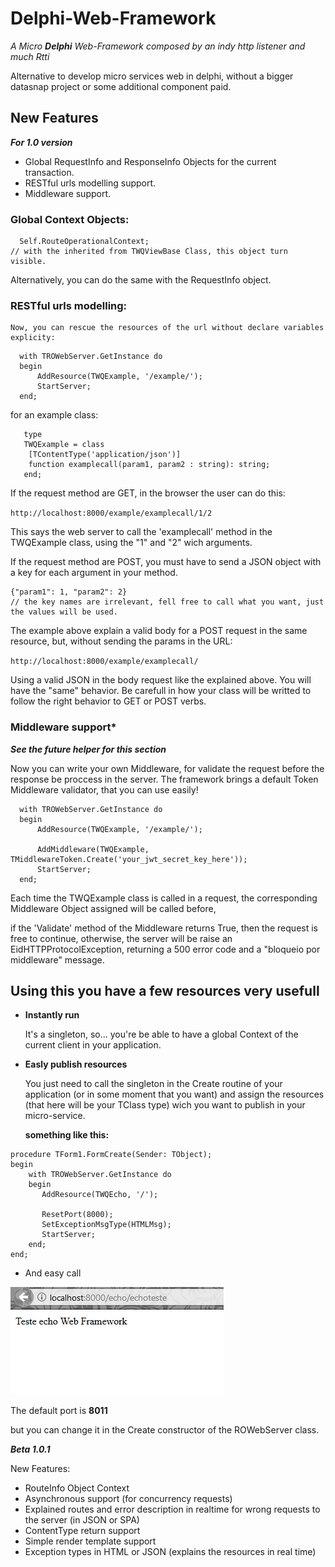 # Delphi-Web-Framework
*A Micro **Delphi** Web-Framework composed by an indy http listener and much Rtti*

Alternative to develop micro services web in delphi, without a bigger datasnap project or some additional component paid.

  ## New Features ##
  ***For 1.0 version***
  
  * Global RequestInfo and ResponseInfo Objects for the current transaction.
  * RESTful urls modelling support.
  * Middleware support.
  
  ### Global Context Objects: ###
  ```Delphi
    Self.RouteOperationalContext;
  // with the inherited from TWQViewBase Class, this object turn visible.
  ```
  Alternatively, you can do the same with the RequestInfo object.
  ### RESTful urls modelling: ###
    Now, you can rescue the resources of the url without declare variables explicity:
  ```Delphi
    with TROWebServer.GetInstance do
    begin
        AddResource(TWQExample, '/example/');
        StartServer;
    end;
  ```
  
  for an example class:
  ```Delphi
     type
     TWQExample = class
      [TContentType('application/json')]
      function examplecall(param1, param2 : string): string;
     end;
  ```  
  If the request method are GET, in the browser the user can do this:
  
  ```http://localhost:8000/example/examplecall/1/2```
  
  This says the web server to call the 'examplecall' method in the TWQExample class, using the "1" and "2" wich arguments.
  
  If the request method are POST, you must have to send a JSON object with a key for each argument in your method.
  ```
  {"param1": 1, "param2": 2}
  // the key names are irrelevant, fell free to call what you want, just the values will be used.
  ```
  The example above explain a valid body for a POST request in the same resource, but, without sending the params in the URL:
  
  ```http://localhost:8000/example/examplecall/```
  
  Using a valid JSON in the body request like the explained above. You will have the "same" behavior. Be carefull in how your class will be writted to follow the right behavior to GET or POST verbs.
  
  ### Middleware support* ###
  ***See the future helper for this section***
  
 Now you can write your own Middleware, for validate the request before the response be proccess in the server.
The framework brings a default Token Middleware validator, that you can use easily!
  ```Delphi
    with TROWebServer.GetInstance do
    begin
        AddResource(TWQExample, '/example/');
        
        AddMiddleware(TWQExample, TMiddlewareToken.Create('your_jwt_secret_key_here'));
        StartServer;
    end;
  ``` 
  Each time the TWQExample class is called in a request, the corresponding Middleware Object assigned will be called before,
  
  if the 'Validate' method of the Middleware returns True, then the request is free to continue, otherwise, the server will be raise an 
  EidHTTPProtocolException, returning a 500 error code and a "bloqueio por middleware" message.

## Using this you have a few resources very usefull  ## 
* **Instantly run**

  It's a singleton, so... you're be able to have a global Context of the current client in your application.
  
* **Easly publish resources**
  
  You just need to call the singleton in the Create routine of your application (or in some moment that you want)
  and assign the resources (that here will be your TClass type) wich you want to publish in your micro-service.
  
  **something like this:**
  
```Delphi
procedure TForm1.FormCreate(Sender: TObject);
begin
    with TROWebServer.GetInstance do
    begin
       AddResource(TWQEcho, '/');

       ResetPort(8000);
       SetExceptionMsgType(HTMLMsg);
       StartServer;
    end;
end;
```

* And easy call

![call_example](https://github.com/Ronald-TR/Delphi-Web-Framework/blob/master/call_example.png)

  The default port is **8011**
  
  but you can change it in the Create constructor of the ROWebServer class.
  
  
  
  ***Beta 1.0.1***

New Features:

* RouteInfo Object Context
* Asynchronous support (for concurrency requests)
* Explained routes and error description in realtime for wrong requests to the server (in JSON or SPA)
* ContentType return support
* Simple render template support
* Exception types in HTML or JSON (explains the resources in real time)
  
